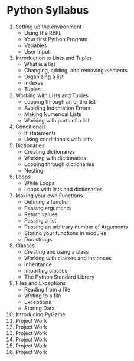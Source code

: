 
# <a name="home"></a>Python Syllabus

1. Setting up the environment
    - Using the REPL
    - Your first Python Program
    - Variables
    - User Input
2. Introduction to Lists and Tuples
    - What is a list
    - Changing, adding, and removing elements
    - Organizing a list
    - Indexes
    - Tuples
3. Working with Lists and Tuples
    - Looping through an entire list
    - Avoiding Indentation Errors
    - Making Numerical Lists
    - Working with parts of a list
4. Conditionals
    - If statements
    - Using conditionals with lists
5. Dictionaries
    - Creating dictionaries
    - Working with dictionaries
    - Looping through dictionaries
    - Nesting
6. Loops
    - While Loops
    - Loops with lists and dictionaries
7. Making your own Functions
    - Defining a function
    - Passing arguments
    - Return values
    - Passing a list
    - Passing an arbitrary number of Arguments
    - Storing your functions in modules
    - Doc strings
8. Classes
    - Creating and using a class
    - Working with classes and instances
    - Inheritance
    - Importing classes
    - The Python Standard Library
9. Files and Exceptions
    - Reading from a file
    - Writing to a file
    - Exceptions
    - Storing Data
10. Introducing PyGame
11. Project Work
12. Project Work
13. Project Work
14. Project Work
15. Project Work
16. Project Work